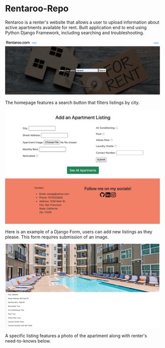 # Rentaroo-Repo
Rentaroo is a renter's website that allows a user to upload information about active apartments available for rent.
Built application end to end using Python Django Framework, including searching and troubleshooting.

![alt text](https://github.com/cjgiron/Rentaroo-Repo/blob/main/images/Screen%20Shot%202021-08-19%20at%209.26.00%20PM.png?raw=true)

The homepage features a search button that filters listings by city.

![alt text](https://github.com/cjgiron/Rentaroo-Repo/blob/main/images/Screen%20Shot%202021-08-19%20at%209.18.25%20PM.png?raw=true)

Here is an example of a Django Form, users can add new listings as they please. This form requires submission of an image.

![alt text](https://github.com/cjgiron/Rentaroo-Repo/blob/main/images/Screen%20Shot%202021-08-19%20at%209.26.37%20PM.png?raw=true)

A specific listing features a photo of the apartment along with renter's need-to-knows below.
